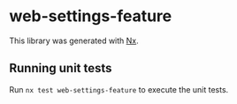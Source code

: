 # web-settings-feature

This library was generated with [Nx](https://nx.dev).

## Running unit tests

Run `nx test web-settings-feature` to execute the unit tests.
